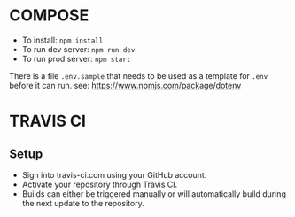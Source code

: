 COMPOSE
=======

* To install: `npm install`
* To run dev server: `npm run dev`
* To run prod server: `npm start`

There is a file `.env.sample` that needs to be used as a template for `.env` before it can run.
see: https://www.npmjs.com/package/dotenv

# TRAVIS CI
## Setup
* Sign into travis-ci.com using your GitHub account.
* Activate your repository through Travis CI. 
* Builds can either be triggered manually or will automatically build during the next update to the repository.
